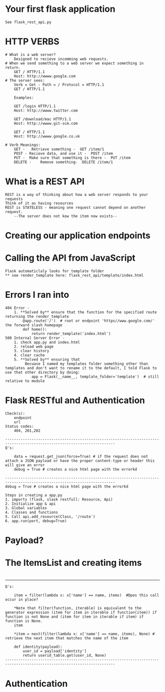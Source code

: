 # Your first flask application
    See flask_rest_api.py
# HTTP VERBS

    # What is a web server?
        Designed to recieve incomming web requests.
    # When we send something to a web server we expect something in return.
        GET / HTTP/1.1
        Host: http://wwww.google.com 
    # The server sees: 
        Verb = Get - Path = / Protocol = HTTP/1.1
        GET / HTTP/1.1
    
        Examples:
    
        GET /login HTTP/1.1
        Host: http://wwww.twitter.com 
    
        GET /download/mac HTTP/1.1
        Host: http://wwww.git-scm.com 
    
        GET / HTTP/1.1
        Host: http://wwww.google.co.uk 
    
    # Verb Meanings: 
        GET -   Retrieve something -  GET /item/1
        POST - Recieve data, and use it -  POST /item
        PUT -  Make sure that something is there -  PUT /item
        DELETE -    Remove something-  DELETE /item/1

# What is a REST API
    REST is a way of thinking about how a web server responds to your requests
    Think of it as having resources 
    REST is STATELESS - meaning one request cannot depend on another request.
        --The server does not kow the item now exists--

# Creating our application endpoints 


# Calling the API from JavaScript 
    Flask automaticlaly looks for template folder
    ** see render_template here: flask_rest_api/template/index.html

# Errors I ran into
    
    404 Error - 
        1. **Solved by** ensure that the function for the specified route returning the render_template
            @app.route('/')  # root or endpoint 'https//www.google.com/' the forward slash homepage
            def home():
                return render_template('index.html')
    500 Internal Server Error - 
        1. check app.py and index.html
        2. reload web page 
        3. clear history
        4. clear cache
        5. **Solved by** ensuring that 
             Becuase I named my templates folder something other than templates and don't want to rename it to the default, I told Flask to use that other directory by doing:
                app = Flask(__name__, template_folder='template')  # still relative to module

# Flask RESTful and Authentication 

    Check(s):
        endpoint
        url
    Status codes:
        404, 201,202

    ------------------------------------------------------------------------------------------------------------------------
    Q's: 

        data = request.get_json(force=True) # if the request does not attach a JSON payload or have the proper content-type or header this will give an error
        debug = True # creates a nice html page with the errorkd

    ------------------------------------------------------------------------------------------------------------------------
    debug = True # creates a nice html page with the errorkd

    Steps in creating a app.py
    1. imports (flask, slask restfull: Resource, Api)
    2. Initialize app & api 
    3. Global variables
    4. Classes and functions
    5. Call api.add_resource(Class, '/route')
    6. app.run(port, debug=True)

# Payload?

# The ItemsList and creating items

#
------------------------------------------------------------------------------------------------------------------------
    Q's: 

        item = filter(lambda x: x['name'] == name, items)  #Dpes this call occur in place?
        
        *Note that filter(function, iterable) is equivalent to the generator expression (item for item in iterable if function(item)) if function is not None and (item for item in iterable if item) if function is None.
        item 

        *item = next(filter(lambda x: x['name'] == name, items), None) # retrieve the next item that matches the name of the item

        def identity(payload):
            user_id = payload['identity']
            return userid_table.get(user_id, None)
    ------------------------------------------------------------------------------------------------------------------------

# Authentication
    


